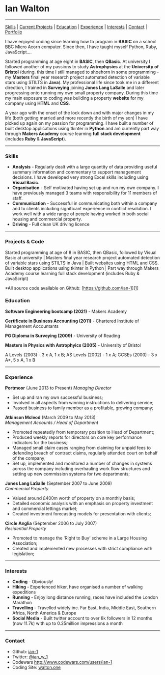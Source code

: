 # Ian Walton

***
[Skills](#skills) | [Current Projects](#projects) | [Education](#education) | [Experience](#experience) | [Interests](#interests) | [Contact](#contact) |
[Portfolio](https://www.walton.one)

I have enjoyed coding since learning how to program in **BASIC** on a school BBC Micro Acorn computer. Since then, I have taught myself Python, Ruby, JavaScript.... 

Started programming at age eight in **BASIC**, then **QBasic**. At university I followed another of my passions to study **Astrophysics** at the **University of Bristol** (during. this time I still managed to shoehorn in some programming - my **Masters** final year research project automated detection of variable stars using STILTS in **Java**). My professional life since took me in a different direction, I trained in **Surveying** joining **Jones Lang LaSalle** and later progressing onto running my own small property company. During this time my main exposure to coding was building a property **website** for my company using **HTML** and **CSS**.

A year ago with the onset of the lock down and with major changes in my life (both getting married and more recently the birth of my son) I have picked up again on my passion for programming. I have built a number of built desktop applications using tkinter in **Python** and am currently part way through **Makers Academy** course learning **full stack development** (includes **Ruby** & **JavaScript**).

***

### <a name="skills">Skills</a>

- **Analysis** - Regularly dealt with a large quantity of data providing useful summary information and commentary to support management decisions. I have developed very strong Excel skills including using **Visual Basic**.
- **Organisation** - Self motivated having set up and run my own company. I have previously managed 3 teams with responsibility for 11 members of staff.
- **Communication** - Successful in communicating both within a company and to clients including significant experience in conflict resolution. I work well with a wide range of people having worked in both social housing and commercial property.
- **Driving** - Full clean UK driving licence

***

### <a name="projects">Projects & Code</a>

Started programming at age of 8 in BASIC, then QBasic, followed by Visual Basic at university | Masters final year research project automated detection of variable stars using STILTS in Java | Built websites using HTML and CSS. Built desktop applications using tkinter in Python | Part way through Makers Academy course learning full stack development (includes Ruby & JavaScript)

*All source code available on Github: [https://github.com/ian-1][1]

### <a name="skills">Education</a>

****Software Engineering bootcamp (2021)**** - Makers Academy

****Certificate in Business Accounting (2011)**** - Chartered Institute of Management Accountants

****PG Diploma in Surveying (2009)**** - University of Reading

****Masters in Physics with Astrophyics (2005)**** - University of Bristol

A Levels (2003) - 3 x A, 1 x B; AS Levels (2002) - 1 x A; GCSEs (2000) - 3 x A*, 5 x A, 1 x B

***

### <a name="experience">Experience</a>

**Portmoor** (June 2013 to Present)
*Managing Director*

 - Set up and ran my own successful business;
 - Involved in all aspects from winning instructions to delivering service;
 - Passed business to family member as a profitable, growing company;

**Atkinson Mcleod** (March 2009 to May 2013)   
*Management Accounts / Head of Department*  
 - Promoted repeatedly from temporary position to Head of Department;
 - Produced weekly reports for directors on core key performance indicators for the business;
 - Managed small claim cases ranging from claiming for unpaid fees to defending breach of contract claims, regularly attended court on behalf of the company;
 - Set up, implemented and monitored a number of changes in systems across the company including overhauling work flow structures and setting up new commission systems for two departments;

 **Jones Lang LaSalle** (September 2007 to June 2009)   
 *Commercial Property*  
 - Valued around £400m worth of property on a monthly basis;
 - Detailed economic analysis with an emphasis on property investment and commercial lettings market;
 - Created investment forecasting models for presentation with clients;

 **Circle Anglia** (September 2006 to July 2007)   
 *Residential Property*  
 - Promoted to manage the ‘Right to Buy’ scheme in a Large Housing Association;
 - Created and implemented new processes with strict compliance with legislation;

***

### <a name="interests">Interests</a>

- **Coding** - Obviously!
- **Hiking** - Experienced hiker, have organised a number of walking expeditions 
- **Running** - Enjoy long distance running, races have included the London Marathon
- **Travelling** - Travelled widely inc. Far East, India, Middle East, Southern Africa, North America & Europe
- **Social Media** - Built twitter account to over 8k followers in 12 months (now 11.7k) with up to 0.25million impressions a month

***

### <a name="contact">Contact</a>
- Github: [ian-1][1]
- Twitter: [@ian_w_1](https://twitter.com/ian_w_1)
- Codewars http://www.codewars.com/users/ian-1
- Coding Site: [walton.one](http://www.walton.one)

[1]: https://github.com/ian-1
[2]: https://www.walton.one
